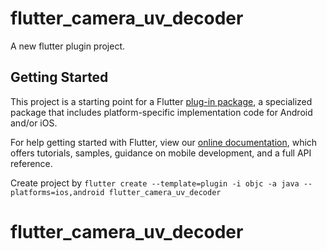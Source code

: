 # flutter_camera_uv_decoder

A new flutter plugin project.

## Getting Started

This project is a starting point for a Flutter
[plug-in package](https://flutter.dev/developing-packages/),
a specialized package that includes platform-specific implementation code for
Android and/or iOS.

For help getting started with Flutter, view our
[online documentation](https://flutter.dev/docs), which offers tutorials,
samples, guidance on mobile development, and a full API reference.

Create project by `flutter create --template=plugin -i objc -a java --platforms=ios,android flutter_camera_uv_decoder`
# flutter_camera_uv_decoder
